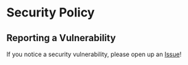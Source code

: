 # Security Policy

## Reporting a Vulnerability

If you notice a security vulnerability, please open up an [Issue](https://github.com/Jonak-Adipta-Kalita/JAK-Programming-Language/issues)!

